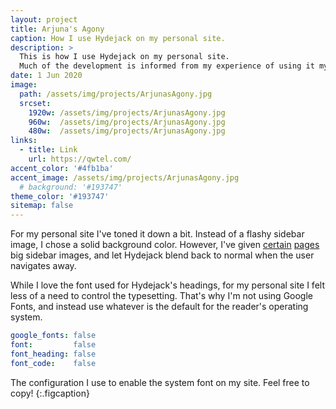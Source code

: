 ```yaml
---
layout: project
title: Arjuna's Agony
caption: How I use Hydejack on my personal site.
description: >
  This is how I use Hydejack on my personal site. 
  Much of the development is informed from my experience of using it myself, creating a tight feedback loop.
date: 1 Jun 2020
image: 
  path: /assets/img/projects/ArjunasAgony.jpg
  srcset: 
    1920w: /assets/img/projects/ArjunasAgony.jpg
    960w:  /assets/img/projects/ArjunasAgony.jpg
    480w:  /assets/img/projects/ArjunasAgony.jpg
links:
  - title: Link
    url: https://qwtel.com/
accent_color: '#4fb1ba'
accent_image: /assets/img/projects/ArjunasAgony.jpg
  # background: '#193747'
theme_color: '#193747'
sitemap: false
---
```


For my personal site I've toned it down a bit. Instead of a flashy sidebar image, I chose a solid background color.
However, I've given [certain](https://qwtel.com/projects/ducky-hunting/) [pages](https://qwtel.com/projects/blocky-blocks/) big sidebar images, and let Hydejack blend back to normal when the user navigates away.

While I love the font used for Hydejack's headings, for my personal site I felt less of a need to control the typesetting.
That's why I'm not using Google Fonts, and instead use whatever is the default for the reader's operating system.

```yml
google_fonts: false
font:         false
font_heading: false
font_code:    false
```

The configuration I use to enable the system font on my site. Feel free to copy!
{:.figcaption}

